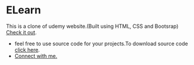 # ELearn
This is a clone of udemy website.(Built using HTML, CSS and Bootsrap)
[Check it out](https://deepak-madhukar.github.io/ELearn/).
- feel free to use source code for your projects.To download source code [click here](https://github.com/deepak-madhukar/ELearn/archive/refs/heads/main.zip).
- [Connect with me.](https://github.com/login?return_to=https%3A%2F%2Fgithub.com%2Fdeepak-madhukar)
